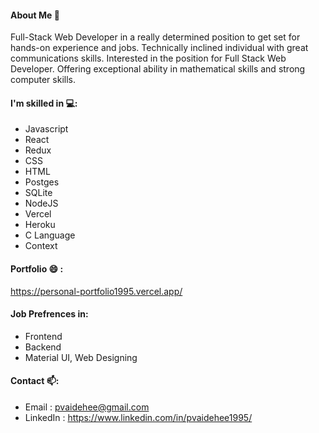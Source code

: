 #### About Me 👋

Full-Stack Web Developer in a really determined position to get set for hands-on experience and jobs. Technically inclined individual with great communications skills. Interested in the position for Full Stack Web Developer. Offering exceptional ability in mathematical skills and strong computer skills.

#### I'm skilled in 💻:

- Javascript
- React
- Redux
- CSS
- HTML
- Postges
- SQLite
- NodeJS
- Vercel 
- Heroku
- C Language
- Context

#### Portfolio 😄 :

https://personal-portfolio1995.vercel.app/


#### Job Prefrences in:

- Frontend
- Backend
- Material UI, Web Designing

#### Contact 📫:

- Email : pvaidehee@gmail.com
- LinkedIn : https://www.linkedin.com/in/pvaidehee1995/


<!-- ### Hi there 👋 I'm Vaidehee Patel, you can also call me Vee.
#### Know me here: https://personal-portfolio1995.vercel.app/
#### Connect me here: https://www.linkedin.com/in/pvaidehee1995/

- 🔭 I’m currently working on Lambda Labs - Story Squad - Monstor App.
- 🌱 I’m currently learning Angular JS and Ruby.
- 💬 Ask me about anything else that you might wanna know :)))
- 📫 How to reach me: e-mail: pvaidehee@gmail.com
- 😄 Pronouns: trustworthy, reliable, dependable, quiet listener, and understanding
- ⚡ Fun fact: Always ready to learn something new...

Skills: Redux / REACT / JS / HTML / CSS / C


**pvaidehee/pvaidehee** is a ✨ _special_ ✨ repository because its `README.md` (this file) appears on your GitHub profile.
-->
